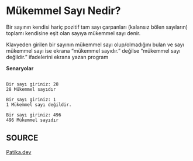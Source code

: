 # Mükemmel Sayı Nedir?

Bir sayının kendisi hariç pozitif tam sayı çarpanları (kalansız bölen sayıların) toplamı kendisine eşit olan sayıya mükemmel sayı denir.

Klavyeden girilen bir sayının mükemmel sayı olup/olmadığını bulan ve sayı mükemmel sayı ise ekrana “mükemmel sayıdır.” değilse “mükemmel sayı değildir.” ifadelerini ekrana yazan program

**Senaryolar**

```

Bir sayı giriniz: 28
28 Mükemmel sayıdır

```

```
Bir sayı giriniz: 1
1 Mükemmel sayı değildir.

```

```
Bir sayı giriniz: 496
496 Mükemmel sayıdır

```

## SOURCE

[Patika.dev](https://www.patika.dev/tr)